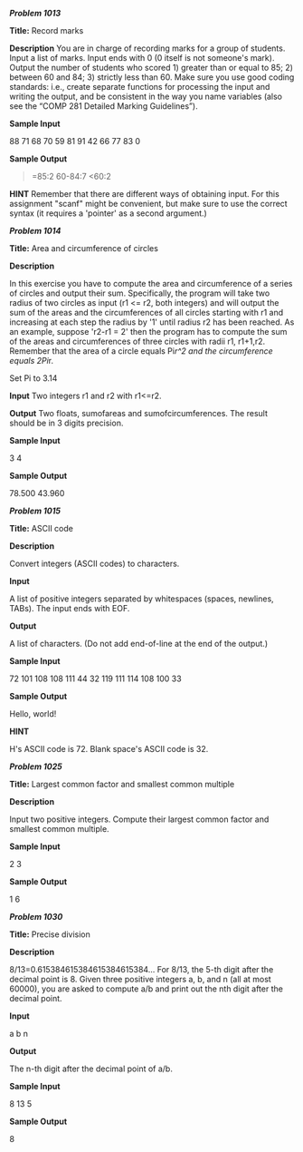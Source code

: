***Problem 1013***

**Title:** Record marks

**Description**
You are in charge of recording marks for a group of students. Input a list of marks. Input ends with 0 (0 itself
is not someone's mark). Output the number of students who scored 1) greater than or equal to 85; 2) between
60 and 84; 3) strictly less than 60.
Make sure you use good coding standards: i.e., create separate functions for processing the input and writing
the output, and be consistent in the way you name variables (also see the “COMP 281 Detailed Marking
Guidelines”).

**Sample Input**

88 71 68 70 59 81 91 42 66 77 83 0

**Sample Output**

>=85:2
60-84:7
<60:2

**HINT**
Remember that there are different ways of obtaining input. For this assignment "scanf" might be convenient,
but make sure to use the correct syntax (it requires a 'pointer' as a second argument.)

***Problem 1014***

**Title:** Area and circumference of circles

**Description**

In this exercise you have to compute the area and circumference of a series of circles and output their sum.
Specifically, the program will take two radius of two circles as input (r1 <= r2, both integers) and will output
the sum of the areas and the circumferences of all circles starting with r1 and increasing at each step the radius
by '1' until radius r2 has been reached. As an example, suppose 'r2-r1 = 2' then the program has to compute
the sum of the areas and circumferences of three circles with radii r1, r1+1,r2.
Remember that the area of a circle equals Pi*r^2 and the circumference equals 2Pi*r.

Set Pi to 3.14

**Input**
Two integers r1 and r2 with r1<=r2.

**Output**
Two floats, sumofareas and sumofcircumferences.
The result should be in 3 digits precision.

**Sample Input**

3 4

**Sample Output**

78.500
43.960


***Problem 1015***

**Title:** ASCII code

**Description**

Convert integers (ASCII codes) to characters.

**Input**

A list of positive integers separated by whitespaces (spaces, newlines, TABs). The input ends with EOF.

**Output**

A list of characters. (Do not add end-of-line at the end of the output.)

**Sample Input**

72 101 108 108 111 44
32 119 111 114 108 100 33

**Sample Output**

Hello, world!

**HINT**

H's ASCII code is 72. Blank space's ASCII code is 32.


***Problem 1025***

**Title:** Largest common factor and smallest common multiple

**Description**

Input two positive integers. Compute their largest common factor and smallest common multiple.

**Sample Input**

2 3

**Sample Output**

1 6


***Problem 1030***

**Title:** Precise division

**Description**

8/13=0.615384615384615384615384...
For 8/13, the 5-th digit after the decimal point is 8.
Given three positive integers a, b, and n (all at most 60000), you are asked to compute a/b and print out the nth digit after the decimal point.

**Input**

a b n

**Output**

The n-th digit after the decimal point of a/b.

**Sample Input**

8 13 5

**Sample Output**

8

